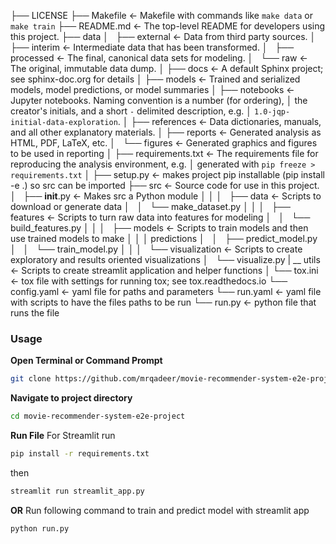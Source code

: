 ├── LICENSE
├── Makefile           <- Makefile with commands like `make data` or `make train`
├── README.md          <- The top-level README for developers using this project.
├── data
│   ├── external       <- Data from third party sources.
│   ├── interim        <- Intermediate data that has been transformed.
│   ├── processed      <- The final, canonical data sets for modeling.
│   └── raw            <- The original, immutable data dump.
│
├── docs               <- A default Sphinx project; see sphinx-doc.org for details
│
├── models             <- Trained and serialized models, model predictions, or model summaries
│
├── notebooks          <- Jupyter notebooks. Naming convention is a number (for ordering),
│                         the creator's initials, and a short `-` delimited description, e.g.
│                         `1.0-jqp-initial-data-exploration`.
│
├── references         <- Data dictionaries, manuals, and all other explanatory materials.
│
├── reports            <- Generated analysis as HTML, PDF, LaTeX, etc.
│   └── figures        <- Generated graphics and figures to be used in reporting
│
├── requirements.txt   <- The requirements file for reproducing the analysis environment, e.g.
│                         generated with `pip freeze > requirements.txt`
│
├── setup.py           <- makes project pip installable (pip install -e .) so src can be imported
├── src                <- Source code for use in this project.
│   ├── __init__.py    <- Makes src a Python module
│   │
│   ├── data           <- Scripts to download or generate data
│   │   └── make_dataset.py
│   │
│   ├── features       <- Scripts to turn raw data into features for modeling
│   │   └── build_features.py
│   │
│   ├── models         <- Scripts to train models and then use trained models to make
│   │   │                 predictions
│   │   ├── predict_model.py
│   │   └── train_model.py
│   │
│   └── visualization  <- Scripts to create exploratory and results oriented visualizations
│       └── visualize.py
|    __ utils         <- Scripts to create streamlit application and helper functions
│
└── tox.ini            <- tox file with settings for running tox; see tox.readthedocs.io
└── config.yaml        <- yaml file for paths and parameters
└── run.yaml           <- yaml file with scripts to have the files paths to be run
└── run.py             <- python file that runs the file

### Usage
**Open Terminal or Command Prompt**
```bash
git clone https://github.com/mrqadeer/movie-recommender-system-e2e-project.git
```
**Navigate to project directory**
```bash
cd movie-recommender-system-e2e-project
```
**Run File**
For Streamlit run 
```bash
pip install -r requirements.txt
```
then
```bash
streamlit run streamlit_app.py
```
**OR**
Run following command to train and predict model with streamlit app
```bash
python run.py
```